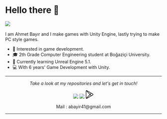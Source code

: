 # Hello there 👋

![](https://github.com/halfrost/halfrost/blob/master/icons/header_1.png)

I am Ahmet Bayır and I make games with Unity Engine, lastly trying to make PC style games.     

* 🧐   Interested in game development.
* 🎓   2th Grade Computer Engineering student at Boğaziçi University.
* 🌱   Currently learning Unreal Engine 5.1.
* 💻   With 6 years' Game Development with Unity.

  
<hr>
<p align="center">
  <i>Take a look at my repositories and let's get in touch!</i>

<p align="center">
<a href= "https://www.linkedin.com/in/ahmet-bayir/"><img src="https://img.icons8.com/material-outlined/30/000000/linkedin.png"/></a>
<a href= "https://ahmetbayirportfolio.wordpress.com"><img src="https://img.icons8.com/material-outlined/27/000000/geography.png"/></a>
<a href= "https://play.google.com/store/apps/developer?id=Ahmet+Bay%C4%B1r&hl"><img src="icons/playstore.png" width="27"/></a>
</p>

<p align="center">
  Mail : abayir41@gmail.com
</p>

</p>

---

